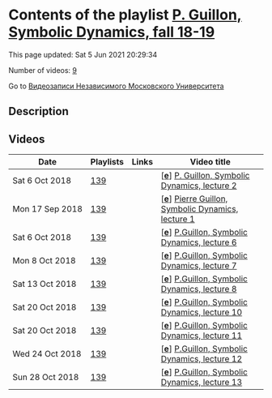 # Contents of the playlist [P. Guillon, Symbolic Dynamics, fall 18-19](https://www.youtube.com/playlist?list=PLp9ABVh6_x4F3vPrC4TqyreLXiPPbasRt)

This page updated: Sat 5 Jun 2021 20:29:34

Number of videos: [9](#videos)

Go to [Видеозаписи Независимого Московского Университета](../README.md)

## Description



## Videos

|Date|Playlists|Links|Video title|
|---|---|---|---|
| Sat&nbsp;6&nbsp;Oct&nbsp;2018 | [139](../playlists/139 "P. Guillon, Symbolic Dynamics, fall 18-19") |  | [[**e**](https://studio.youtube.com/video/NVGiNqZzfDY/edit "Edit")] [P. Guillon, Symbolic Dynamics, lecture 2](https://www.youtube.com/watch?v=NVGiNqZzfDY&list=PLp9ABVh6_x4F3vPrC4TqyreLXiPPbasRt "Описание") |
| Mon&nbsp;17&nbsp;Sep&nbsp;2018 | [139](../playlists/139 "P. Guillon, Symbolic Dynamics, fall 18-19") |  | [[**e**](https://studio.youtube.com/video/UyTgDrntaEE/edit "Edit")] [Pierre Guillon, Symbolic Dynamics, lecture 1](https://www.youtube.com/watch?v=UyTgDrntaEE&list=PLp9ABVh6_x4F3vPrC4TqyreLXiPPbasRt "course at IUM in Fall 2018") |
| Sat&nbsp;6&nbsp;Oct&nbsp;2018 | [139](../playlists/139 "P. Guillon, Symbolic Dynamics, fall 18-19") |  | [[**e**](https://studio.youtube.com/video/rscrKN-ZArI/edit "Edit")] [P.Guillon, Symbolic Dynamics, lecture 6](https://www.youtube.com/watch?v=rscrKN-ZArI&list=PLp9ABVh6_x4F3vPrC4TqyreLXiPPbasRt "02.10.2018") |
| Mon&nbsp;8&nbsp;Oct&nbsp;2018 | [139](../playlists/139 "P. Guillon, Symbolic Dynamics, fall 18-19") |  | [[**e**](https://studio.youtube.com/video/Z-_cICuYwnY/edit "Edit")] [P.Guillon, Symbolic Dynamics, lecture 7](https://www.youtube.com/watch?v=Z-_cICuYwnY&list=PLp9ABVh6_x4F3vPrC4TqyreLXiPPbasRt "03.10.2018") |
| Sat&nbsp;13&nbsp;Oct&nbsp;2018 | [139](../playlists/139 "P. Guillon, Symbolic Dynamics, fall 18-19") |  | [[**e**](https://studio.youtube.com/video/WR9Cc3MjycA/edit "Edit")] [P.Guillon, Symbolic Dynamics, lecture 8](https://www.youtube.com/watch?v=WR9Cc3MjycA&list=PLp9ABVh6_x4F3vPrC4TqyreLXiPPbasRt "09.10.2018") |
| Sat&nbsp;20&nbsp;Oct&nbsp;2018 | [139](../playlists/139 "P. Guillon, Symbolic Dynamics, fall 18-19") |  | [[**e**](https://studio.youtube.com/video/g8z7ZbRAZwE/edit "Edit")] [P.Guillon, Symbolic Dynamics, lecture 10](https://www.youtube.com/watch?v=g8z7ZbRAZwE&list=PLp9ABVh6_x4F3vPrC4TqyreLXiPPbasRt "16.10.2018") |
| Sat&nbsp;20&nbsp;Oct&nbsp;2018 | [139](../playlists/139 "P. Guillon, Symbolic Dynamics, fall 18-19") |  | [[**e**](https://studio.youtube.com/video/3-V6IzsuVAs/edit "Edit")] [P.Guillon, Symbolic Dynamics, lecture 11](https://www.youtube.com/watch?v=3-V6IzsuVAs&list=PLp9ABVh6_x4F3vPrC4TqyreLXiPPbasRt "17.10.2018") |
| Wed&nbsp;24&nbsp;Oct&nbsp;2018 | [139](../playlists/139 "P. Guillon, Symbolic Dynamics, fall 18-19") |  | [[**e**](https://studio.youtube.com/video/ZzWxRzyqf3U/edit "Edit")] [P.Guillon, Symbolic Dynamics, lecture 12](https://www.youtube.com/watch?v=ZzWxRzyqf3U&list=PLp9ABVh6_x4F3vPrC4TqyreLXiPPbasRt "23.10.2018") |
| Sun&nbsp;28&nbsp;Oct&nbsp;2018 | [139](../playlists/139 "P. Guillon, Symbolic Dynamics, fall 18-19") |  | [[**e**](https://studio.youtube.com/video/Xjhh07RZUhc/edit "Edit")] [P.Guillon, Symbolic Dynamics, lecture 13](https://www.youtube.com/watch?v=Xjhh07RZUhc&list=PLp9ABVh6_x4F3vPrC4TqyreLXiPPbasRt "24.10.2018") |
